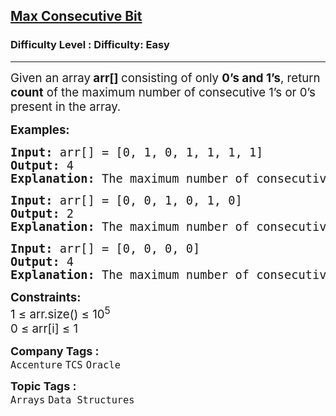 <h2><a href="https://www.geeksforgeeks.org/problems/max-consecutive-one/1?utm_source=chatgpt.com">Max Consecutive Bit</a></h2><h3>Difficulty Level : Difficulty: Easy</h3><hr><div class="problems_problem_content__Xm_eO"><p><span style="font-size: 14pt;">Given an array<strong> arr[] </strong>consisting of only <strong>0’s and 1’s</strong>, return <strong>count</strong> of the maximum number of consecutive 1’s or 0’s present in the array.&nbsp;</span></p>
<p><span style="font-size: 14pt;"><strong>Examples:</strong></span></p>
<pre><span style="font-size: 14pt;"><strong>Input: </strong>arr[] = [0, 1, 0, 1, 1, 1, 1]<strong><br></strong><strong>Output: </strong>4<strong><br></strong><strong>Explanation: </strong>The maximum number of consecutive 1’s in the array is 4 from index 3-6.</span></pre>
<pre><span style="font-size: 14pt;"><strong>Input: </strong>arr[] = [0, 0, 1, 0, 1, 0]<strong><br></strong><strong>Output: </strong>2<strong><br></strong><strong>Explanation: </strong>The maximum number of consecutive 0’s in the array is 2 from index 0-1.</span></pre>
<pre><span style="font-size: 14pt;"><strong>Input: </strong>arr[] = [0, 0, 0, 0]<strong><br></strong><strong>Output: </strong>4</span><br><span style="font-size: 14pt;"><strong>Explanation: </strong>The maximum number of consecutive 0’s in the array is 4.</span></pre>
<p><span style="font-size: 14pt;"><strong>Constraints:<br></strong>1 ≤ arr.size() ≤ 10<sup>5</sup><br>0 ≤ arr[i] ≤ 1</span></p></div><p><span style=font-size:18px><strong>Company Tags : </strong><br><code>Accenture</code>&nbsp;<code>TCS</code>&nbsp;<code>Oracle</code>&nbsp;<br><p><span style=font-size:18px><strong>Topic Tags : </strong><br><code>Arrays</code>&nbsp;<code>Data Structures</code>&nbsp;